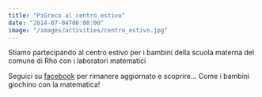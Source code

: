 ```yaml
---
title: "PiGreco al centro estivo"
date: "2014-07-04T00:00:00"
image: "/images/activities/centro_estivo.jpg"
---
```


Stiamo partecipando al centro estivo per i bambini della scuola materna del comune di Rho con i laboratori matematici

Seguici su [facebook][1] per rimanere aggiornato e scoprire... Come i bambini giochino con la matematica!

[1]: http://www.facebook.com/pigreco.luogoideale
